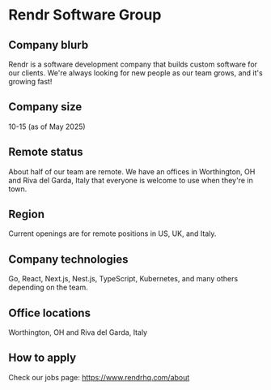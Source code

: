 # Rendr Software Group

## Company blurb

Rendr is a software development company that builds custom software for our clients. We're always looking for new people as our team grows, and it's growing fast!

## Company size

10-15 (as of May 2025)

## Remote status

About half of our team are remote. We have an offices in Worthington, OH and Riva del Garda, Italy that everyone is welcome to use when they're in town.

## Region

Current openings are for remote positions in US, UK, and Italy.

## Company technologies

Go, React, Next.js, Nest.js, TypeScript, Kubernetes, and many others depending on the team.

## Office locations

Worthington, OH and Riva del Garda, Italy

## How to apply

Check our jobs page: https://www.rendrhq.com/about
